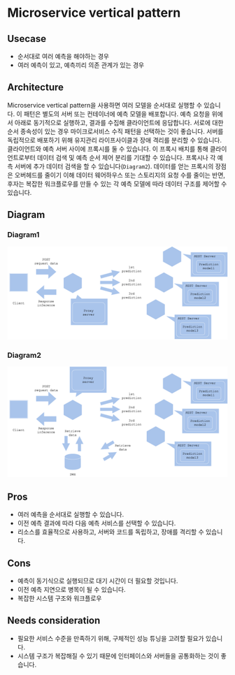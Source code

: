 # Microservice vertical pattern

## Usecase
- 순서대로 여러 예측을 해야하는 경우
- 여러 예측이 있고, 예측끼리 의존 관계가 있는 경우

## Architecture
Microservice vertical pattern을 사용하면 여러 모델을 순서대로 실행할 수 있습니다. 이 패턴은 별도의 서버 또는 컨테이너에 예측 모델을 배포합니다. 예측 요청을 위에서 아래로 동기적으로 실행하고, 결과를 수집해 클라이언트에 응답합니다. 서로에 대한 순서 종속성이 있는 경우 마이크로서비스 수직 패턴을 선택하는 것이 좋습니다. 서버를 독립적으로 배포하기 위해 유지관리 라이프사이클과 장애 격리를 분리할 수 있습니다.<br>
클라이언트와 예측 서버 사이에 프록시를 둘 수 있습니다. 이 프록시 배치를 통해 클라이언트로부터 데이터 검색 및 예측 순서 제어 분리를 기대할 수 있습니다. 프록시나 각 예측 서버에 추가 데이터 검색을 할 수 있습니다(`Diagram2`). 데이터를 얻는 프록시의 장점은 오버헤드를 줄이기 이해 데이터 웨어하우스 또는 스토리지의 요청 수를 줄이는 반면, 후자는 복잡한 워크플로우를 만들 수 있는 각 예측 모델에 따라 데이터 구조를 제어할 수 있습니다.


## Diagram
### Diagram1
![diagram1](diagram1.png)

### Diagram2
![diagram2](diagram2.png)

## Pros
- 여러 예측을 순서대로 실행할 수 있습니다.
- 이전 예측 결과에 따라 다음 예측 서비스를 선택할 수 있습니다.
- 리소스를 효율적으로 사용하고, 서버와 코드를 독립하고, 장애를 격리할 수 있습니다.

## Cons
- 예측이 동기식으로 실행되므로 대기 시간이 더 필요할 것입니다.
- 이전 예측 지연으로 병목이 될 수 있습니다.
- 복잡한 시스템 구조와 워크플로우

## Needs consideration
- 필요한 서비스 수준을 만족하기 위해, 구체적인 성능 튜닝을 고려할 필요가 있습니다.
- 시스템 구조가 복잡해질 수 있기 때문에 인터페이스와 서버들을 공통화하는 것이 좋습니다. 
